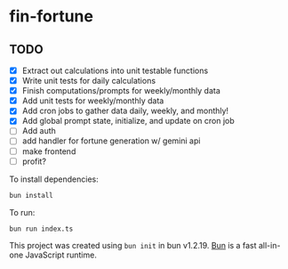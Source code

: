 # fin-fortune

## TODO
- [x] Extract out calculations into unit testable functions
- [x] Write unit tests for daily calculations
- [x] Finish computations/prompts for weekly/monthly data
- [x] Add unit tests for weekly/monthly data
- [x] Add cron jobs to gather data daily, weekly, and monthly!
- [x] Add global prompt state, initialize, and update on cron job
- [ ] Add auth
- [ ] add handler for fortune generation w/ gemini api
- [ ] make frontend
- [ ] profit?

To install dependencies:

```bash
bun install
```

To run:

```bash
bun run index.ts
```

This project was created using `bun init` in bun v1.2.19. [Bun](https://bun.com) is a fast all-in-one JavaScript runtime.
